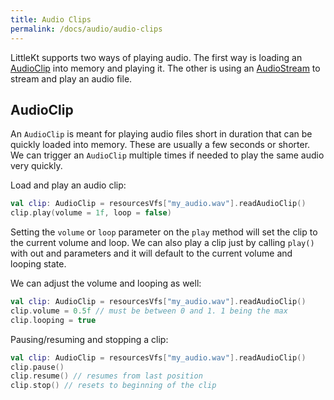 ```yaml
---
title: Audio Clips
permalink: /docs/audio/audio-clips
---
```


LittleKt supports two ways of playing audio. The first way is loading an [AudioClip](https://github.com/littlektframework/littlekt/blob/master/core/src/commonMain/kotlin/com/lehaine/littlekt/audio/AudioClip.kt) into memory and playing it. The other is using an [AudioStream](https://github.com/littlektframework/littlekt/blob/master/core/src/commonMain/kotlin/com/lehaine/littlekt/audio/AudioStream.kt) to stream and play an audio file.

## AudioClip

An `AudioClip` is meant for playing audio files short in duration that can be quickly loaded into memory. These are usually a few seconds or shorter. We can trigger an `AudioClip` multiple times if needed to play the same audio very quickly.

Load and play an audio clip:

```kotlin
val clip: AudioClip = resourcesVfs["my_audio.wav"].readAudioClip()
clip.play(volume = 1f, loop = false)
```

Setting the `volume` or `loop` parameter on the `play` method will set the clip to the current volume and loop. We can also play a clip just by calling `play()` with out and parameters and it will default to the current volume and looping state.

We can adjust the volume and looping as well:

```kotlin
val clip: AudioClip = resourcesVfs["my_audio.wav"].readAudioClip()
clip.volume = 0.5f // must be between 0 and 1. 1 being the max
clip.looping = true
```

Pausing/resuming and stopping a clip:

```kotlin
val clip: AudioClip = resourcesVfs["my_audio.wav"].readAudioClip()
clip.pause()
clip.resume() // resumes from last position
clip.stop() // resets to beginning of the clip
```
